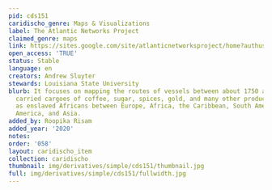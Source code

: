 ```yaml
---
pid: cds151
caridischo_genre: Maps & Visualizations
label: The Atlantic Networks Project
claimed_genre: maps
link: https://sites.google.com/site/atlanticnetworksproject/home?authuser=0
open_access: 'TRUE'
status: Stable
language: en
creators: Andrew Sluyter
stewards: Louisiana State University
blurb: It focuses on mapping the routes of vessels between about 1750 and 1900 that
  carried cargoes of coffee, sugar, spices, gold, and many other products as well
  as enslaved Africans between Europe, Africa, the Caribbean, South America, North
  America, and Asia.
added_by: Roopika Risam
added_year: '2020'
notes: 
order: '058'
layout: caridischo_item
collection: caridischo
thumbnail: img/derivatives/simple/cds151/thumbnail.jpg
full: img/derivatives/simple/cds151/fullwidth.jpg
---
```


